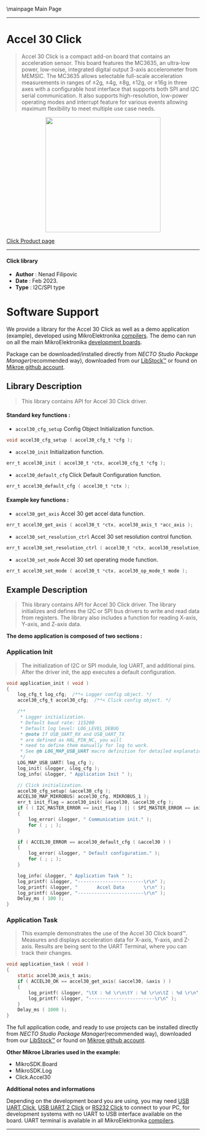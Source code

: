 \mainpage Main Page

---
# Accel 30 Click

> Accel 30 Click is a compact add-on board that contains an acceleration sensor. This board features the MC3635, an ultra-low power, low-noise, integrated digital output 3-axis accelerometer from MEMSIC. The MC3635 allows selectable full-scale acceleration measurements in ranges of ±2g, ±4g, ±8g, ±12g, or ±16g in three axes with a configurable host interface that supports both SPI and I2C serial communication. It also supports high-resolution, low-power operating modes and interrupt feature for various events allowing maximum flexibility to meet multiple use case needs.

<p align="center">
  <img src="https://download.mikroe.com/images/click_for_ide/accel30_click.png" height=300px>
</p>

[Click Product page](https://www.mikroe.com/accel-30-click)

---


#### Click library

- **Author**        : Nenad Filipovic
- **Date**          : Feb 2023.
- **Type**          : I2C/SPI type


# Software Support

We provide a library for the Accel 30 Click
as well as a demo application (example), developed using MikroElektronika
[compilers](https://www.mikroe.com/necto-studio).
The demo can run on all the main MikroElektronika [development boards](https://www.mikroe.com/development-boards).

Package can be downloaded/installed directly from *NECTO Studio Package Manager*(recommended way), downloaded from our [LibStock&trade;](https://libstock.mikroe.com) or found on [Mikroe github account](https://github.com/MikroElektronika/mikrosdk_click_v2/tree/master/clicks).

## Library Description

> This library contains API for Accel 30 Click driver.

#### Standard key functions :

- `accel30_cfg_setup` Config Object Initialization function.
```c
void accel30_cfg_setup ( accel30_cfg_t *cfg );
```

- `accel30_init` Initialization function.
```c
err_t accel30_init ( accel30_t *ctx, accel30_cfg_t *cfg );
```

- `accel30_default_cfg` Click Default Configuration function.
```c
err_t accel30_default_cfg ( accel30_t *ctx );
```

#### Example key functions :

- `accel30_get_axis` Accel 30 get accel data function.
```c
err_t accel30_get_axis ( accel30_t *ctx, accel30_axis_t *acc_axis );
```

- `accel30_set_resolution_ctrl` Accel 30 set resolution control function.
```c
err_t accel30_set_resolution_ctrl ( accel30_t *ctx, accel30_resolution_t resolution );
```

- `accel30_set_mode` Accel 30 set operating mode function.
```c
err_t accel30_set_mode ( accel30_t *ctx, accel30_op_mode_t mode );
```

## Example Description

> This library contains API for Accel 30 Click driver.
> The library initializes and defines the I2C or SPI bus drivers 
> to write and read data from registers. 
> The library also includes a function for reading X-axis, Y-axis, and Z-axis data.

**The demo application is composed of two sections :**

### Application Init

> The initialization of I2C or SPI module, log UART, and additional pins.
> After the driver init, the app executes a default configuration.

```c
void application_init ( void )
{
    log_cfg_t log_cfg;  /**< Logger config object. */
    accel30_cfg_t accel30_cfg;  /**< Click config object. */

    /** 
     * Logger initialization.
     * Default baud rate: 115200
     * Default log level: LOG_LEVEL_DEBUG
     * @note If USB_UART_RX and USB_UART_TX 
     * are defined as HAL_PIN_NC, you will 
     * need to define them manually for log to work. 
     * See @b LOG_MAP_USB_UART macro definition for detailed explanation.
     */
    LOG_MAP_USB_UART( log_cfg );
    log_init( &logger, &log_cfg );
    log_info( &logger, " Application Init " );

    // Click initialization.
    accel30_cfg_setup( &accel30_cfg );
    ACCEL30_MAP_MIKROBUS( accel30_cfg, MIKROBUS_1 );
    err_t init_flag = accel30_init( &accel30, &accel30_cfg );
    if ( ( I2C_MASTER_ERROR == init_flag ) || ( SPI_MASTER_ERROR == init_flag ) )
    {
        log_error( &logger, " Communication init." );
        for ( ; ; );
    }

    if ( ACCEL30_ERROR == accel30_default_cfg ( &accel30 ) )
    {
        log_error( &logger, " Default configuration." );
        for ( ; ; );
    }

    log_info( &logger, " Application Task " );
    log_printf( &logger, "------------------------\r\n" );
    log_printf( &logger, "       Accel Data       \r\n" );
    log_printf( &logger, "------------------------\r\n" );
    Delay_ms ( 100 ); 
}
```

### Application Task

> This example demonstrates the use of the Accel 30 Click board™.
> Measures and displays acceleration data for X-axis, Y-axis, and Z-axis.
> Results are being sent to the UART Terminal, where you can track their changes.

```c
void application_task ( void )
{
    static accel30_axis_t axis;
    if ( ACCEL30_OK == accel30_get_axis( &accel30, &axis ) )
    {
        log_printf( &logger, "\tX : %d \r\n\tY : %d \r\n\tZ : %d \r\n", axis.x, axis.y, axis.z );
        log_printf( &logger, "------------------------\r\n" );    
    }
    Delay_ms ( 1000 );
}
```

The full application code, and ready to use projects can be installed directly from *NECTO Studio Package Manager*(recommended way), downloaded from our [LibStock&trade;](https://libstock.mikroe.com) or found on [Mikroe github account](https://github.com/MikroElektronika/mikrosdk_click_v2/tree/master/clicks).

**Other Mikroe Libraries used in the example:**

- MikroSDK.Board
- MikroSDK.Log
- Click.Accel30

**Additional notes and informations**

Depending on the development board you are using, you may need
[USB UART Click](https://www.mikroe.com/usb-uart-click),
[USB UART 2 Click](https://www.mikroe.com/usb-uart-2-click) or
[RS232 Click](https://www.mikroe.com/rs232-click) to connect to your PC, for
development systems with no UART to USB interface available on the board. UART
terminal is available in all MikroElektronika
[compilers](https://shop.mikroe.com/compilers).

---
